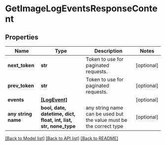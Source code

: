 # GetImageLogEventsResponseContent


## Properties
Name | Type | Description | Notes
------------ | ------------- | ------------- | -------------
**next_token** | **str** | Token to use for paginated requests. | [optional] 
**prev_token** | **str** | Token to use for paginated requests. | [optional] 
**events** | [**[LogEvent]**](LogEvent.md) |  | [optional] 
**any string name** | **bool, date, datetime, dict, float, int, list, str, none_type** | any string name can be used but the value must be the correct type | [optional]

[[Back to Model list]](../README.md#documentation-for-models) [[Back to API list]](../README.md#documentation-for-api-endpoints) [[Back to README]](../README.md)


